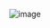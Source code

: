![image](https://github.com/tomaszbread/cip-training-ticket/assets/19519921/e57e3439-9df5-460e-aa48-d0038ffa5cac)
